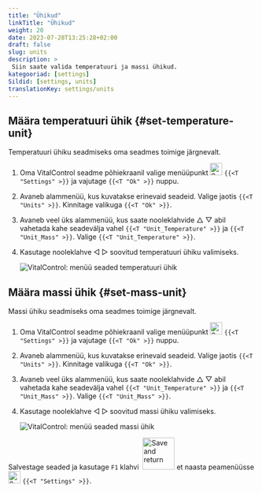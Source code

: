 ```yaml
---
title: "Ühikud"
linkTitle: "Ühikud"
weight: 20
date: 2023-07-28T13:25:28+02:00
draft: false
slug: units
description: >
 Siin saate valida temperatuuri ja massi ühikud.
kategooriad: [settings]
Sildid: [settings, units]
translationKey: settings/units
---
```

## Määra temperatuuri ühik {#set-temperature-unit}

Temperatuuri ühiku seadmiseks oma seadmes toimige järgnevalt.

1. Oma VitalControl seadme põhiekraanil valige menüüpunkt <img src="/icons/gear.svg" width="25" align="bottom" alt="Settings" /> `{{<T "Settings" >}}` ja vajutage `{{<T "Ok" >}}` nuppu.

2. Avaneb alammenüü, kus kuvatakse erinevaid seadeid. Valige jaotis `{{<T "Units" >}}`. Kinnitage valikuga `{{<T "Ok" >}}`.

3. Avaneb veel üks alammenüü, kus saate nooleklahvide △ ▽ abil vahetada kahe seadevälja vahel `{{<T "Unit_Temperature" >}}` ja `{{<T "Unit_Mass" >}}`. Valige `{{<T "Unit_Temperature" >}}`.

4. Kasutage nooleklahve ◁ ▷ soovitud temperatuuri ühiku valimiseks.

    ![VitalControl: menüü seaded temperatuuri ühik](../images/temperature.png "Temperatuuri ühik")

## Määra massi ühik {#set-mass-unit}

Massi ühiku seadmiseks oma seadmes toimige järgnevalt.

1. Oma VitalControl seadme põhiekraanil valige menüüpunkt <img src="/icons/gear.svg" width="25" align="bottom" alt="Settings" /> `{{<T "Settings" >}}` ja vajutage `{{<T "Ok" >}}` nuppu.

2. Avaneb alammenüü, kus kuvatakse erinevaid seadeid. Valige jaotis `{{<T "Units" >}}`. Kinnitage valikuga `{{<T "Ok" >}}`.

3. Avaneb veel üks alammenüü, kus saate nooleklahvide △ ▽ abil vahetada kahe seadevälja vahel `{{<T "Unit_Temperature" >}}` ja `{{<T "Unit_Mass" >}}`. Valige `{{<T "Unit_Mass" >}}`.

4. Kasutage nooleklahve ◁ ▷ soovitud massi ühiku valimiseks.

    ![VitalControl: menüü seaded massi ühik](../images/mass.png "Massi ühik")

Salvestage seaded ja kasutage `F1` klahvi &nbsp;<img src="/icons/footer/save_exit.svg" width="65" align="bottom" alt="Save and return" /> et naasta peamenüüsse <img src="/icons/gear.svg" width="25" align="bottom" alt="Settings" /> `{{<T "Settings" >}}`.
